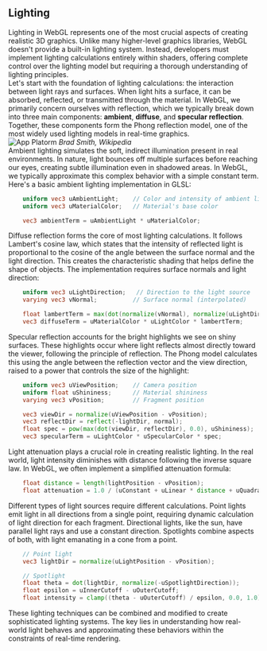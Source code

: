 ## Lighting
Lighting in WebGL represents one of the most crucial aspects of creating realistic 3D graphics. Unlike many higher-level graphics libraries, WebGL doesn't provide a built-in lighting system. Instead, developers must implement lighting calculations entirely within shaders, offering complete control over the lighting model but requiring a thorough understanding of lighting principles.  
Let's start with the foundation of lighting calculations: the interaction between light rays and surfaces. When light hits a surface, it can be absorbed, reflected, or transmitted through the material. In WebGL, we primarily concern ourselves with reflection, which we typically break down into three main components: **ambient**, **diffuse**, and **specular reflection**. Together, these components form the Phong reflection model, one of the most widely used lighting models in real-time graphics.  
![App Platorm](https://upload.wikimedia.org/wikipedia/commons/6/6b/Phong_components_version_4.png?20060807180513)
*Brad Smith, Wikipedia*  
Ambient lighting simulates the soft, indirect illumination present in real environments. In nature, light bounces off multiple surfaces before reaching our eyes, creating subtle illumination even in shadowed areas. In WebGL, we typically approximate this complex behavior with a simple constant term. Here's a basic ambient lighting implementation in GLSL:
```glsl
    uniform vec3 uAmbientLight;    // Color and intensity of ambient light
    uniform vec3 uMaterialColor;   // Material's base color

    vec3 ambientTerm = uAmbientLight * uMaterialColor;
```
Diffuse reflection forms the core of most lighting calculations. It follows Lambert's cosine law, which states that the intensity of reflected light is proportional to the cosine of the angle between the surface normal and the light direction. This creates the characteristic shading that helps define the shape of objects. The implementation requires surface normals and light direction:
```glsl
    uniform vec3 uLightDirection;   // Direction to the light source
    varying vec3 vNormal;          // Surface normal (interpolated)

    float lambertTerm = max(dot(normalize(vNormal), normalize(uLightDirection)), 0.0);
    vec3 diffuseTerm = uMaterialColor * uLightColor * lambertTerm;
```
Specular reflection accounts for the bright highlights we see on shiny surfaces. These highlights occur where light reflects almost directly toward the viewer, following the principle of reflection. The Phong model calculates this using the angle between the reflection vector and the view direction, raised to a power that controls the size of the highlight:
```glsl
    uniform vec3 uViewPosition;    // Camera position
    uniform float uShininess;      // Material shininess
    varying vec3 vPosition;        // Fragment position

    vec3 viewDir = normalize(uViewPosition - vPosition);
    vec3 reflectDir = reflect(-lightDir, normal);
    float spec = pow(max(dot(viewDir, reflectDir), 0.0), uShininess);
    vec3 specularTerm = uLightColor * uSpecularColor * spec;
```
Light attenuation plays a crucial role in creating realistic lighting. In the real world, light intensity diminishes with distance following the inverse square law. In WebGL, we often implement a simplified attenuation formula:
```glsl
    float distance = length(lightPosition - vPosition);
    float attenuation = 1.0 / (uConstant + uLinear * distance + uQuadratic * distance * distance);
```
Different types of light sources require different calculations. Point lights emit light in all directions from a single point, requiring dynamic calculation of light direction for each fragment. Directional lights, like the sun, have parallel light rays and use a constant direction. Spotlights combine aspects of both, with light emanating in a cone from a point.
```glsl
    // Point light
    vec3 lightDir = normalize(uLightPosition - vPosition);

    // Spotlight
    float theta = dot(lightDir, normalize(-uSpotlightDirection));
    float epsilon = uInnerCutoff - uOuterCutoff;
    float intensity = clamp((theta - uOuterCutoff) / epsilon, 0.0, 1.0);
```
These lighting techniques can be combined and modified to create sophisticated lighting systems. The key lies in understanding how real-world light behaves and approximating these behaviors within the constraints of real-time rendering.
